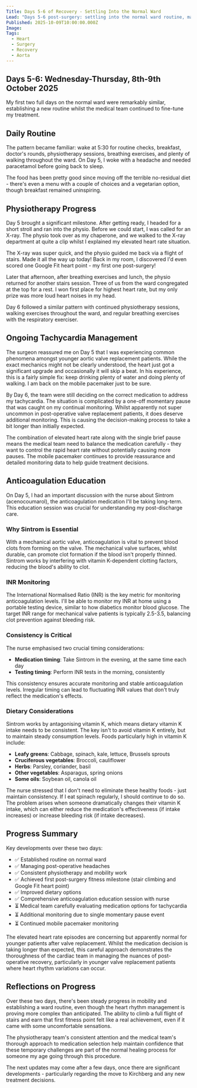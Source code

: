 ```yaml
---
Title: Days 5-6 of Recovery - Settling Into the Normal Ward
Lead: "Days 5-6 post-surgery: settling into the normal ward routine, managing tachycardia, and continuing physiotherapy whilst the medical team determines the optimal medication approach."
Published: 2025-10-09T10:00:00.000Z
Image: 
Tags:
  - Heart
  - Surgery
  - Recovery
  - Aorta
---
```


## Days 5-6: Wednesday-Thursday, 8th-9th October 2025

My first two full days on the normal ward were remarkably similar, establishing a new routine whilst the medical team continued to fine-tune my treatment.

## Daily Routine

The pattern became familiar: wake at 5:30 for routine checks, breakfast, doctor's rounds, physiotherapy sessions, breathing exercises, and plenty of walking throughout the ward. On Day 5, I woke with a headache and needed paracetamol before going back to sleep.

The food has been pretty good since moving off the terrible no-residual diet - there's even a menu with a couple of choices and a vegetarian option, though breakfast remained uninspiring.

## Physiotherapy Progress

Day 5 brought a significant milestone. After getting ready, I headed for a short stroll and ran into the physio. Before we could start, I was called for an X-ray. The physio took over as my chaperone, and we walked to the X-ray department at quite a clip whilst I explained my elevated heart rate situation.

The X-ray was super quick, and the physio guided me back via a flight of stairs. Made it all the way up today! Back in my room, I discovered I'd even scored one Google Fit heart point - my first one post-surgery!

Later that afternoon, after breathing exercises and lunch, the physio returned for another stairs session. Three of us from the ward congregated at the top for a rest. I won first place for highest heart rate, but my only prize was more loud heart noises in my head.

Day 6 followed a similar pattern with continued physiotherapy sessions, walking exercises throughout the ward, and regular breathing exercises with the respiratory exerciser.

## Ongoing Tachycardia Management

The surgeon reassured me on Day 5 that I was experiencing common phenomena amongst younger aortic valve replacement patients. While the exact mechanics might not be clearly understood, the heart just got a significant upgrade and occasionally it will skip a beat. In his experience, this is a fairly simple fix: keep drinking plenty of water and doing plenty of walking. I am back on the mobile pacemaker just to be sure.

<!-- TODO: Look for research on post-operative heart rate variations in younger aortic valve replacement patients with references -->

By Day 6, the team were still deciding on the correct medication to address my tachycardia. The situation is complicated by a one-off momentary pause that was caught on my continual monitoring. Whilst apparently not super uncommon in post-operative valve replacement patients, it does deserve additional monitoring. This is causing the decision-making process to take a bit longer than initially expected.

The combination of elevated heart rate along with the single brief pause means the medical team need to balance the medication carefully - they want to control the rapid heart rate without potentially causing more pauses. The mobile pacemaker continues to provide reassurance and detailed monitoring data to help guide treatment decisions.

## Anticoagulation Education

On Day 5, I had an important discussion with the nurse about Sintrom (acenocoumarol), the anticoagulation medication I'll be taking long-term. This education session was crucial for understanding my post-discharge care.

### Why Sintrom is Essential

With a mechanical aortic valve, anticoagulation is vital to prevent blood clots from forming on the valve. The mechanical valve surfaces, whilst durable, can promote clot formation if the blood isn't properly thinned. Sintrom works by interfering with vitamin K-dependent clotting factors, reducing the blood's ability to clot.

### INR Monitoring

The International Normalised Ratio (INR) is the key metric for monitoring anticoagulation levels. I'll be able to monitor my INR at home using a portable testing device, similar to how diabetics monitor blood glucose. The target INR range for mechanical valve patients is typically 2.5-3.5, balancing clot prevention against bleeding risk.

### Consistency is Critical

The nurse emphasised two crucial timing considerations:

* **Medication timing**: Take Sintrom in the evening, at the same time each day
* **Testing timing**: Perform INR tests in the morning, consistently

This consistency ensures accurate monitoring and stable anticoagulation levels. Irregular timing can lead to fluctuating INR values that don't truly reflect the medication's effects.

### Dietary Considerations

Sintrom works by antagonising vitamin K, which means dietary vitamin K intake needs to be consistent. The key isn't to avoid vitamin K entirely, but to maintain steady consumption levels. Foods particularly high in vitamin K include:

* **Leafy greens**: Cabbage, spinach, kale, lettuce, Brussels sprouts
* **Cruciferous vegetables**: Broccoli, cauliflower
* **Herbs**: Parsley, coriander, basil
* **Other vegetables**: Asparagus, spring onions
* **Some oils**: Soybean oil, canola oil

The nurse stressed that I don't need to eliminate these healthy foods - just maintain consistency. If I eat spinach regularly, I should continue to do so. The problem arises when someone dramatically changes their vitamin K intake, which can either reduce the medication's effectiveness (if intake increases) or increase bleeding risk (if intake decreases).

## Progress Summary

Key developments over these two days:

* ✅ Established routine on normal ward
* ✅ Managing post-operative headaches
* ✅ Consistent physiotherapy and mobility work
* ✅ Achieved first post-surgery fitness milestone (stair climbing and Google Fit heart point)
* ✅ Improved dietary options
* ✅ Comprehensive anticoagulation education session with nurse
* ⏳ Medical team carefully evaluating medication options for tachycardia
* ⏳ Additional monitoring due to single momentary pause event
* ⏳ Continued mobile pacemaker monitoring

The elevated heart rate episodes are concerning but apparently normal for younger patients after valve replacement. Whilst the medication decision is taking longer than expected, this careful approach demonstrates the thoroughness of the cardiac team in managing the nuances of post-operative recovery, particularly in younger valve replacement patients where heart rhythm variations can occur.

## Reflections on Progress

Over these two days, there's been steady progress in mobility and establishing a ward routine, even though the heart rhythm management is proving more complex than anticipated. The ability to climb a full flight of stairs and earn that first fitness point felt like a real achievement, even if it came with some uncomfortable sensations.

The physiotherapy team's consistent attention and the medical team's thorough approach to medication selection help maintain confidence that these temporary challenges are part of the normal healing process for someone my age going through this procedure.

The next updates may come after a few days, once there are significant developments - particularly regarding the move to Kirchberg and any new treatment decisions.
